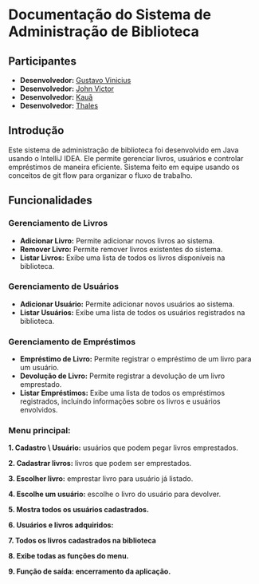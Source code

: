 # Documentação do Sistema de Administração de Biblioteca

## Participantes

- **Desenvolvedor:** [Gustavo Vinicius](https://github.com/Gustavo-Vinicius-Santana)
- **Desenvolvedor:** [John Victor](https://github.com/Johnvictorr)
- **Desenvolvedor:** [Kauã](https://github.com/kauabrazz)
- **Desenvolvedor:** [Thales](https://github.com/ThalesHenri)

## Introdução

Este sistema de administração de biblioteca foi desenvolvido em Java usando o IntelliJ IDEA. Ele permite gerenciar livros, usuários e controlar empréstimos de maneira eficiente. Sistema feito em equipe usando os conceitos de git flow para organizar o fluxo de trabalho.

## Funcionalidades

### Gerenciamento de Livros

- **Adicionar Livro:** Permite adicionar novos livros ao sistema.
- **Remover Livro:** Permite remover livros existentes do sistema.
- **Listar Livros:** Exibe uma lista de todos os livros disponíveis na biblioteca.

### Gerenciamento de Usuários

- **Adicionar Usuário:** Permite adicionar novos usuários ao sistema.
- **Listar Usuários:** Exibe uma lista de todos os usuários registrados na biblioteca.

### Gerenciamento de Empréstimos

- **Empréstimo de Livro:** Permite registrar o empréstimo de um livro para um usuário.
- **Devolução de Livro:** Permite registrar a devolução de um livro emprestado.
- **Listar Empréstimos:** Exibe uma lista de todos os empréstimos registrados, incluindo informações sobre os livros e usuários envolvidos.


### Menu principal:


**1. Cadastro \ Usuário:** usuários que podem pegar livros emprestados.

**2. Cadastrar livros:** livros que podem ser emprestados.

**3. Escolher livro:** emprestar livro para usuário já listado.

**4. Escolhe um usuário:** escolhe o livro do usuário para devolver.

**5. Mostra todos os usuários cadastrados.**

**6. Usuários e livros adquiridos:**

**7. Todos os livros cadastrados na biblioteca**

**8. Exibe todas as funções do menu.**

**9. Função de saída: encerramento da aplicação.**



